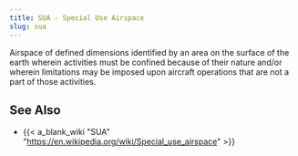 ```yaml
---
title: SUA - Special Use Airspace
slug: sua
---
```


Airspace of defined dimensions identified by an area on the surface
of the earth wherein activities must be confined because of their
nature and/or wherein limitations may be imposed upon aircraft
operations that are not a part of those activities.

## See Also

* {{< a_blank_wiki "SUA" "https://en.wikipedia.org/wiki/Special_use_airspace" >}}
